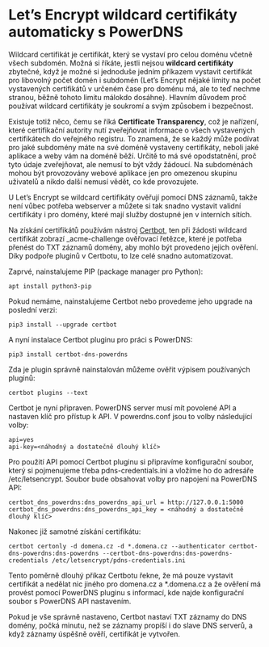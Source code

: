 # Let’s Encrypt wildcard certifikáty automaticky s PowerDNS

Wildcard certifikát je certifikát, který se vystaví pro celou doménu včetně všech subdomén. Možná si říkáte, jestli nejsou **wildcard certifikáty** zbytečné, když je možné si jednoduše jedním příkazem vystavit certifikát pro libovolný počet domén i subdomén (Let’s Encrypt nějaké limity na počet vystavených certifikátů v určeném čase pro doménu má, ale to teď nechme stranou, běžně tohoto limitu málokdo dosáhne). Hlavním důvodem proč používat wildcard certifikáty je soukromí a svým způsobem i bezpečnost.

Existuje totiž něco, čemu se říká **Certificate Transparency**, což je nařízení, které certifikační autority nutí zveřejňovat informace o všech vystavených certifikátech do veřejného registru. To znamená, že se každý může podívat pro jaké subdomény máte na své doméně vystaveny certifikáty, neboli jaké aplikace a weby vám na doméně běží. Určitě to má své opodstatnění, proč tyto údaje zveřejňovat, ale nemusí to být vždy žádoucí. Na subdoménách mohou být provozovány webové aplikace jen pro omezenou skupinu uživatelů a nikdo další nemusí vědět, co kde provozujete.

U Let’s Encrypt se wildcard certifikáty ověřují pomocí DNS záznamů, takže není vůbec potřeba webserver a můžete si tak snadno vystavit validní certifikáty i pro domény, které mají služby dostupné jen v interních sítích.

Na získání certifikátů používám nástroj [Certbot](https://certbot.eff.org/), ten při žádosti wildcard certifikát zobrazí _acme-challenge ověřovací řetězce, které je potřeba přenést do TXT záznamů domény, aby mohlo být provedeno jejich ověření. Díky podpoře pluginů v Certbotu, to lze celé snadno automatizovat.

Zaprvé, nainstalujeme PIP (package manager pro Python):

```shell
apt install python3-pip
```

Pokud nemáme, nainstalujeme Certbot nebo provedeme jeho upgrade na poslední verzi:

```shell
pip3 install --upgrade certbot
```

A nyní instalace Certbot pluginu pro práci s PowerDNS:

```shell
pip3 install certbot-dns-powerdns
```

Zda je plugin správně nainstalován můžeme ověřit výpisem používaných pluginů:

```shell
certbot plugins --text
```

Certbot je nyní připraven. PowerDNS server musí mít povolené API a nastaven klíč pro přístup k API. V powerdns.conf jsou to volby následující volby:

```
api=yes
api-key=<náhodný a dostatečně dlouhý klíč>
```

Pro použití API pomocí Certbot pluginu si připravíme konfigurační soubor, který si pojmenujeme třeba pdns-credentials.ini a vložíme ho do adresáře /etc/letsencrypt. Soubor bude obsahovat volby pro napojení na PowerDNS API:

```
certbot_dns_powerdns:dns_powerdns_api_url = http://127.0.0.1:5000
certbot_dns_powerdns:dns_powerdns_api_key = <náhodný a dostatečně dlouhý klíč>
```

Nakonec již samotné získání certifikátu:

```shell
certbot certonly -d domena.cz -d *.domena.cz --authenticator certbot-dns-powerdns:dns-powerdns --certbot-dns-powerdns:dns-powerdns-credentials /etc/letsencrypt/pdns-credentials.ini
```

Tento poměrně dlouhý příkaz Certbotu řekne, že má pouze vystavit certifikát a nedělat nic jiného pro domena.cz a *.domena.cz a že ověření má provést pomocí PowerDNS pluginu s informací, kde najde konfigurační soubor s PowerDNS API nastavením.

Pokud je vše správně nastaveno, Certbot nastaví TXT záznamy do DNS domény, počká minutu, než se záznamy propíší i do slave DNS serverů, a když záznamy úspěšně ověří, certifikát je vytvořen.